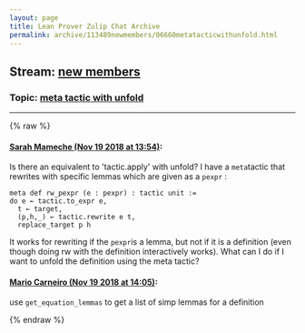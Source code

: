 ```yaml
---
layout: page
title: Lean Prover Zulip Chat Archive 
permalink: archive/113489newmembers/06660metatacticwithunfold.html
---
```


## Stream: [new members](index.html)
### Topic: [meta tactic with unfold](06660metatacticwithunfold.html)

---


{% raw %}
#### [ Sarah Mameche (Nov 19 2018 at 13:54)](https://leanprover.zulipchat.com/#narrow/stream/113489-new%20members/topic/meta%20tactic%20with%20unfold/near/147963936):
Is there an equivalent to 'tactic.apply' with unfold? I have a ```meta```tactic that rewrites with specific lemmas which are given as a ```pexpr``` : 

```lean
meta def rw_pexpr (e : pexpr) : tactic unit := 
do e ← tactic.to_expr e, 
  t ← target, 
  (p,h,_) ← tactic.rewrite e t, 
  replace_target p h 
```
It works for rewriting if the ```pexpr```is a lemma, but not if it is a definition (even though doing rw with the definition interactively works). What can I do if I want to unfold the definition using the meta tactic?

#### [ Mario Carneiro (Nov 19 2018 at 14:05)](https://leanprover.zulipchat.com/#narrow/stream/113489-new%20members/topic/meta%20tactic%20with%20unfold/near/147964349):
use `get_equation_lemmas` to get a list of simp lemmas for a definition


{% endraw %}

